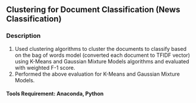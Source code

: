 ## Clustering for Document Classification (News Classification)

### Description
1. Used clustering algorithms to cluster the documents to classify based on the bag of words model (converted each document to TFIDF vector) using K-Means and Gaussian Mixture Models algorithms and evaluated with weighted F-1 score. 
2. Performed the above evaluation for K-Means and Gaussian Mixture Models. 

#### Tools Requirement: Anaconda, Python 




